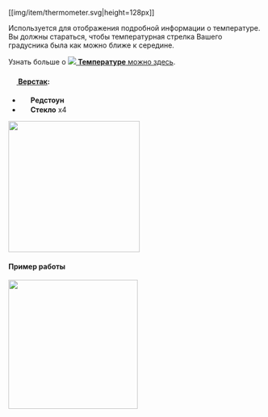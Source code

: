 [[img/item/thermometer.svg|height=128px]]

Используется для отображения подробной информации о температуре. Вы должны стараться, чтобы температурная стрелка Вашего градусника была как можно ближе к середине.

Узнать больше о [![](https://camo.githubusercontent.com/2350c6ea7ef609139b54529ad586bd34c85fb1e9/687474703a2f2f692e696d6775722e636f6d2f71646275446c562e706e67) **Температуре** можно здесь](https://github.com/SoSeDiK-Universe/Wiki/wiki/Температура).

#### [<img src="https://gamepedia.cursecdn.com/minecraft_gamepedia/0/07/Crafting_Table_JE4.png" width="16"> **Верстак**](https://github.com/SoSeDiK-Universe/Wiki/wiki/Верстак):

- <img src="https://gamepedia.cursecdn.com/minecraft_ru_gamepedia/7/78/Красная_пыль.png" width="16"> **Редстоун**
- <img src="https://gamepedia.cursecdn.com/minecraft_gamepedia/1/15/Glass.png" width="16"> **Стекло** x4

<img src="https://i.imgur.com/4CEWP6P.png" width="260">

#### Пример работы
<img src="https://i.imgur.com/sz8aNS6.png" width="256">